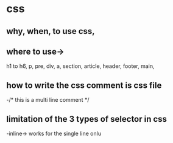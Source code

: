 # css
## why, when, to use css,
<!--DOCTYPE Html>
html lang="en">
<head>
<meta charset="utf-8">
<meta name="viewport" content="width inital-scale=1.0">
<title>Document</title>
</head>
<body>
<h1 style="text-align: centre;">Hello world</h1>
<a href="#" style="display: block;">Link</a>
< a href="#">Link2</a>
<p>Loream ispum dolar sit amet,consector adipsicing elit</p>
</body>
</html>-->

## where to use->
h1 to h6, p, pre, div, a, section, article, header, footer, main,

## how to write the css comment is css file
-/* this
is
a multi
line
comment
*/

## limitation of the 3 types of selector in css
-inline-> works for the single line onlu